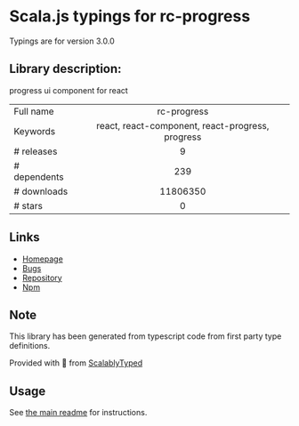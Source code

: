 
# Scala.js typings for rc-progress

Typings are for version 3.0.0

## Library description:
progress ui component for react

|                    |                 |
| ------------------ | :-------------: |
| Full name          | rc-progress |
| Keywords           | react, react-component, react-progress, progress |
| # releases         | 9 |
| # dependents       | 239 |
| # downloads        | 11806350 |
| # stars            | 0 |

## Links
- [Homepage](http://github.com/react-component/progress)
- [Bugs](http://github.com/react-component/progress/issues)
- [Repository](https://github.com/react-component/progress)
- [Npm](https://www.npmjs.com/package/rc-progress)
    


## Note
This library has been generated from typescript code from first party type definitions.

Provided with :purple_heart: from [ScalablyTyped](https://github.com/oyvindberg/ScalablyTyped)

## Usage
See [the main readme](../../readme.md) for instructions.


